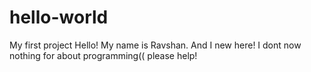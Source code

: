 # hello-world
My first project
Hello! My name is Ravshan. And I new here! I dont now nothing for about programming(( please help!
